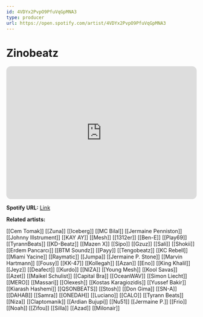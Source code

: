 ```yaml
---
id: 4VDYx2PvpO9PfuVqGpMNA3
type: producer
url: https://open.spotify.com/artist/4VDYx2PvpO9PfuVqGpMNA3
---
```

# Zinobeatz

<iframe style="border-radius:12px" src="https://open.spotify.com/embed/artist/4VDYx2PvpO9PfuVqGpMNA3" width="100%" height="352" frameBorder="0" allowfullscreen="" allow="autoplay; clipboard-write; encrypted-media; fullscreen; picture-in-picture" loading="lazy"></iframe>

**Spotify URL:** [Link](https://open.spotify.com/artist/4VDYx2PvpO9PfuVqGpMNA3)

**Related artists:**

[[Cem Tomak]]
[[Zuna]]
[[Iceberg]]
[[MC Bilal]]
[[Jermaine Penniston]]
[[Johnny Illstrument]]
[[KAY AY]]
[[Mesh]]
[[1312er]]
[[Ben-E]]
[[Play69]]
[[TyrannBeats]]
[[KD-Beatz]]
[[Mazen X]]
[[Sipo]]
[[Gzuz]]
[[Sali]]
[[Shokii]]
[[Erdem Pancarcı]]
[[BTM Soundz]]
[[Payy]]
[[Tengobeatz]]
[[KC Rebell]]
[[Miami Yacine]]
[[Raymatic]]
[[Jumpa]]
[[Jermaine P. Stone]]
[[Marvin Hartmann]]
[[Fousy]]
[[KK-47]]
[[Kollegah]]
[[Azan]]
[[Eno]]
[[King Khalil]]
[[Jeyz]]
[[Deafect]]
[[Kurdo]]
[[NIZA]]
[[Young Mesh]]
[[Kool Savas]]
[[Azet]]
[[Maikel Schulist]]
[[Capital Bra]]
[[OceanWAV]]
[[Simon Liecht]]
[[MERO]]
[[Massari]]
[[Olexesh]]
[[Kostas Karagiozidis]]
[[Yussef Bakir]]
[[Kiarash Hashemi]]
[[QSONBEATS]]
[[Stosh]]
[[Don Gima]]
[[SN-A]]
[[DAHAB]]
[[Samra]]
[[ONEDAH]]
[[Luciano]]
[[CALO]]
[[Tyrann Beats]]
[[Niza]]
[[Claptomanik]]
[[Ardian Bujupi]]
[[Nu51]]
[[Jermaine P.]]
[[Frio]]
[[Noah]]
[[Zifou]]
[[Silla]]
[[Azad]]
[[Milonair]]
